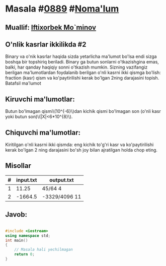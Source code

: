 
<h1>Masala #<a href="https://robocontest.uz/tasks/0889">0889</a> #<a href="https://robocontest.uz/tasks?category=1">Noma'lum</a></h1>
<h2> Muallif: <a href="https://robocontest.uz/profile/foolish_man">Iftixorbek Mo`minov</a></h2>
<h2>O'nlik kasrlar ikkilikda #2</h2>
<p>Binary va o'nik kasrlar haqida sizda yetarlicha ma'lumot bo'lsa endi sizga boshqa bir topshiriq beriladi.
Binary ga butun sonlarni o'tkazishgina emas, balki, har qanday haqiqiy sonni o'tkazish mumkin. Sizning vazifangiz berilgan ma'lumotlardan foydalanib berilgan o'nli kasrni ikki qismga bo'lish: fraction (kasr) qism va ko'paytirilishi kerak bo'lgan 2ning darajasini topish.
Batafsil ma'lumot</p>
<h2>Kiruvchi ma'lumotlar:</h2>
<p>Butun bo'lmagan qismi\(10^{-6}\)dan kichik qismi bo'lmagan son (o'nli kasr yoki butun son)\(|X|<6*10^{8}\).</p>
<h2>Chiquvchi ma'lumotlar:</h2>
<p>Kiritilgan o'nli kasrni ikki qismda: eng kichik to'g'ri kasr va ko'paytirilishi kerak bo'lgan 2 ning darajasini bo'sh joy bilan ajratilgan holda chop eting.</p>
<h2>Misollar</h2>
<table>
    <thead>
        <tr>
            <th>#</th>
            <th>input.txt</th>
            <th>output.txt</th>
        </tr>
    </thead>
    <tbody>
            <tr>
                <td>1</td>
                <td>11.25</td>
                <td>45/64 4</td>
            </tr>
            <tr>
                <td>2</td>
                <td>-1664.5</td>
                <td>-3329/4096 11</td>
            </tr>
    </tbody>
    </table>
    
<h2>Javob:</h2>

######
```cpp
#include <iostream>
using namespace std;
int main()
{
    // Masala hali yechilmagan
    return 0;
}
```
